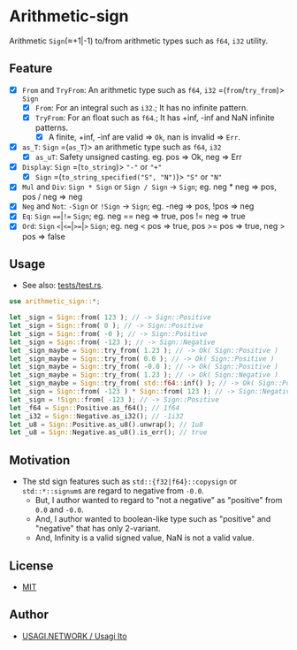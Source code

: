 # Arithmetic-sign

Arithmetic `Sign`(≈+1|-1) to/from arithmetic types such as `f64`, `i32` utility.

## Feature

- [x] `From` and `TryFrom`: An arithmetic type such as `f64`, `i32` =(`from`/`try_from`)> `Sign`
    - [x] `From`: For an integral such as `i32`.; It has no infinite pattern.
    - [x] `TryFrom`: For an float such as `f64`.; It has +inf, -inf and NaN infinite patterns.
        - [x] A finite, +inf, -inf are valid => `Ok`, nan is invalid => `Err`.
- [x] `as_T`: `Sign` =(`as_T`)> an arithmetic type such as `f64`, `i32`
    - [x] `as_uT`: Safety unsigned casting. eg. pos => Ok, neg => Err
- [x] `Display`: `Sign` =(`to_string`)> `"-"` or `"+"`
    - [x] `Sign` =(`to_string_specified("S", "N")`)> `"S"` or `"N"`
- [x] `Mul` and `Div`: `Sign * Sign` or `Sign / Sign` -> `Sign`; eg. neg * neg => pos, pos / neg => neg
- [x] `Neg` and `Not`: `-Sign` or `!Sign` -> `Sign`; eg. -neg => pos, !pos => neg
- [x] `Eq`: `Sign` `==`|`!=` `Sign`; eg. neg == neg => true, pos != neg => true
- [x] `Ord`: `Sign` `<`|`<=`|`>=`|`>` `Sign`; eg. neg < pos => true, pos >= pos => true, neg > pos => false

## Usage

- See also: [tests/test.rs](tests/test.rs).

```rust
use arithmetic_sign::*;
```

```rust
let _sign = Sign::from( 123 ); // -> Sign::Positive
let _sign = Sign::from( 0 ); // -> Sign::Positive
let _sign = Sign::from( -0 ); // -> Sign::Positive
let _sign = Sign::from( -123 ); // -> Sign::Negative
let _sign_maybe = Sign::try_from( 1.23 ); // -> Ok( Sign::Positive )
let _sign_maybe = Sign::try_from( 0.0 ); // -> Ok( Sign::Positive )
let _sign_maybe = Sign::try_from( -0.0 ); // -> Ok( Sign::Positive )
let _sign_maybe = Sign::try_from( 1.23 ); // -> Ok( Sign::Negative )
let _sign_maybe = Sign::try_from( std::f64::inf() ); // -> Ok( Sign::Positive )
let _sign = Sign::from( -123 ) * Sign::from( 123 ); // -> Sign::Negative
let _sign = !Sign::from( -123 ); // -> Sign::Positive
let _f64 = Sign::Positive.as_f64(); // 1f64
let _i32 = Sign::Negative.as_i32(); // -1i32
let _u8 = Sign::Positive.as_u8().unwrap(); // 1u8
let _u8 = Sign::Negative.as_u8().is_err(); // true
```

## Motivation

- The std sign features such as `std::{f32|f64}::copysign` or `std::*::signum`s are regard to negative from `-0.0`.
    - But, I author wanted to regard to "not a negative" as "positive" from `0.0` and `-0.0`.
    - And, I author wanted to boolean-like type such as "positive" and "negative" that has only 2-variant.
    - And, Infinity is a valid signed value, NaN is not a valid value.

## License

- [MIT](LICENSE.md)

## Author

- [USAGI.NETWORK / Usagi Ito](https://github.com/usagi)
